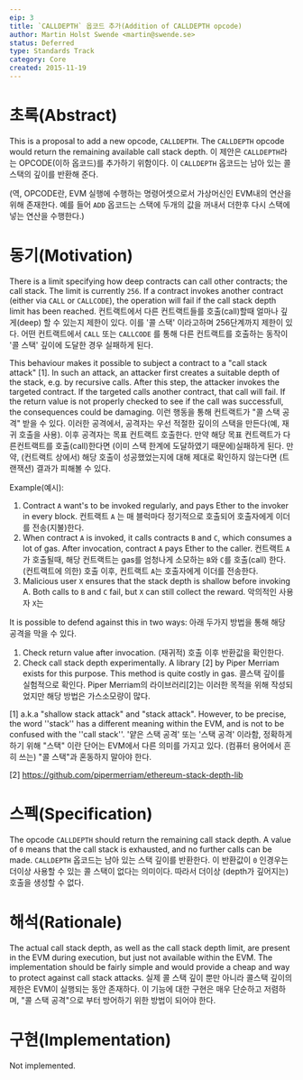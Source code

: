 ```yaml
---
eip: 3
title: `CALLDEPTH` 옵코드 추가(Addition of CALLDEPTH opcode)
author: Martin Holst Swende <martin@swende.se>
status: Deferred
type: Standards Track
category: Core
created: 2015-11-19
---
```


# 초록(Abstract)

This is a proposal to add a new opcode, `CALLDEPTH`. The `CALLDEPTH` opcode would return the remaining available call stack depth.
이 제안은 `CALLDEPTH`라는 OPCODE(이하 옵코드)를 추가하기 위함이다.  이 `CALLDEPTH` 옵코드는 남아 있는 콜스택의 깊이를 반환해 준다.

(역, OPCODE란, EVM 실행에 수행하는 명령어셋으로서 가상머신인 EVM내의 연산을 위해 존재한다. 예를 들어 `ADD` 옵코드는 스택에 두개의 값을 꺼내서 더한후 다시 스택에 넣는 연산을 수행한다.)

# 동기(Motivation)

There is a limit specifying how deep contracts can call other contracts; the call stack. The limit is currently `256`. If a contract invokes another contract (either via `CALL` or `CALLCODE`), the operation will fail if the call stack depth limit has been reached.
컨트랙트에서 다른 컨트랙트들를 호출(call)할때 얼마나 깊게(deep) 할 수 있는지 제한이 있다. 이를 '콜 스택' 이라고하며 256단계까지 제한이 있다. 어떤 컨트랙트에서 `CALL` 또는 `CALLCODE` 를 통해 다른 컨트랙트를 호출하는 동작이 '콜 스택' 깊이에 도달한 경우 실패하게 된다. 
 
This behaviour makes it possible to subject a contract to a "call stack attack" [1]. In such an attack, an attacker first creates a suitable depth of the stack, e.g. by recursive calls. After this step, the attacker invokes the targeted contract. If the targeted calls another contract, that call will fail. If the return value is not properly checked to see if the call was successfull, the consequences could be damaging.
이런 행동을 통해 컨트랙트가 "콜 스택 공격" 받을 수 있다. 이러한 공격에서, 공격자는 우선 적절한 깊이의 스택을 만든다(예, 재귀 호출을 사용). 이후 공격자는 목표 컨트랙트 호출한다. 만약 해당 목표 컨트랙트가 다른컨트랙트를 호출(call)한다면 (이미 스택 한계에 도달하였기 때문에)실패하게 된다. 만약, (컨트랙트 상에서) 해당 호출이 성공했었는지에 대해 제대로 확인하지 않는다면 (트랜잭션) 결과가 피해볼 수 있다.   

Example(예시):

1. Contract `A` want's to be invoked regularly, and pays Ether to the invoker in every block.
    컨트랙트 `A` 는 매 블럭마다 정기적으로 호출되어 호출자에게 이더를 전송(지불)한다.
2. When contract `A` is invoked, it calls contracts `B` and `C`, which consumes a lot of gas. After invocation, contract `A` pays Ether to the caller.
    컨트랙트 `A`가 호출될때, 해당 컨트랙트는 gas를 엄청나게 소모하는 `B`와 `C`를 호출(call) 한다. (컨트랙트에 의한) 호출 이후, 컨트랙트 `A`는 호출자에게 이더를 전송한다.
3. Malicious user `X` ensures that the stack depth is shallow before invoking A. Both calls to `B` and `C` fail, but `X` can still collect the reward.
    악의적인 사용자 `X`는 

It is possible to defend against this in two ways:
아래 두가지 방법을 통해 해당 공격을 막을 수 있다.

1. Check return value after invocation.
    (재귀적) 호출 이후 반환값을 확인한다. 
2. Check call stack depth experimentally. A library [2] by Piper Merriam exists for this purpose. This method is quite costly in gas.
    콜스택 깊이를 실험적으로 확인다. Piper Merriam의 라이브러리[2]는 이러한 목적을 위해 작성되었지만 해당 방법은 가스소모량이 많다.


[1] a.k.a "shallow stack attack" and "stack attack". However, to be precise, the word ''stack'' has a different meaning within the EVM, and is not to be confused with the ''call stack''.
'얕은 스택 공격' 또는 '스택 공격' 이라함, 정확하게 하기 위해 "스택" 이란 단어는 EVM에서 다른 의미를 가지고 있다. (컴퓨터 용어에서 흔히 쓰는) "콜 스택"과 혼동하지 말아야 한다.

[2] https://github.com/pipermerriam/ethereum-stack-depth-lib

# 스펙(Specification)

The opcode `CALLDEPTH` should return the remaining call stack depth. A value of `0` means that the call stack is exhausted, and no further calls can be made.
`CALLDEPTH` 옵코드는 남아 있는 스택 깊이를 반환한다. 이 반환값이 `0` 인경우는 더이상 사용할 수 있는 콜 스택이 없다는 의미이다. 따라서 더이상 (depth가 깊어지는)호출을 생성할 수 없다.

# 해석(Rationale)

The actual call stack depth, as well as the call stack depth limit, are present in the EVM during execution, but just not available within the EVM. The implementation should be fairly simple and would provide a cheap and way to protect against call stack attacks.
실제 콜 스택 깊이 뿐만 아니라 콜스택 깊이의 제한은 EVM이 실행되는 동안 존재하다. 이 기능에 대한 구현은 매우 단순하고 저렴하며, "콜 스택 공격"으로 부터 방어하기 위한 방법이 되어야 한다. 

# 구현(Implementation)

Not implemented.
